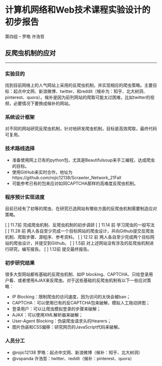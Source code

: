 # 计算机网络和Web技术课程实验设计的初步报告

第四组 – 罗皓 许浩哲


## 反爬虫机制的应对
------------------

### 实验目的

找到目前网络上的人气网站上采用的反爬虫机制，并实现相应的爬虫策略。主要目标：起点中文网、新浪微博、twitter、和reddit（候补为：知乎、北大树洞、pinterest、quora）。候补是因为前列网站的爬取可能太过困难，比如twitter的视频，必要情况下要换成候补的网站。

### 系统设计框架

对不同的网站研究反爬虫机制，针对地研发爬虫机制，目标是高效爬取，最终代码可复用。	

### 技术路线选择

- 准备使用网上已有的python包，尤其是Beautifulsoup来手工编程，达成爬虫的目标。
- 使用GitHub来实时合作，地址为https://github.com/rojic12138/Scrawler_Network_21Fall
- 可能参考已有的包来应对如同CAPTCHA那样的高难度反爬虫机制。

### 程序预计实现进度

目前已经有了初等的爬虫、在研究已选网站有哪些方面的反爬虫机制需要制造应对策略。

[ ] 11.7前  完成爬虫机制、反爬虫机制的初步调研
[ ] 11.14 前 学习爬虫的一般写法
[ ] 11.28 前 两人各自至少完成一个目标网站的爬虫设计，并向Github提交反爬虫机制、爬取步骤、源程序、参考资料。
[ ] 12.12 前 两人各自至少完成两个目标网站的爬虫设计，并提交到Github。
[ ] 1.5前 对上述网站没有涉及的反爬虫机制进行研究，编写报告。
[ ] 1.12前 提交最终报告。

### 初步研究结果

很多大型网站都有基础的反爬虫机制、如IP blocking、CAPTCHA、只给登录用户看、或者使用AJAX来反爬虫。对于这些基础的反爬虫机制有以下一些应对策略：

- IP Blocking：限制爬虫的访问速度，因为访问的太快会被ban；
- CAPTCHA：可以使用已有的反CAPTCHA包来破解，模拟人工拖动拼图；
- 登录用户：可以让爬虫模拟登录的步骤来破解；
- AJAX：可以使用XML解析器来破解；
- User-Agent Blocking：伪装爬虫请求头的Hearers；
- 图片伪装和CSS偏移：研究网页的JavaScript代码来破解。

### 人员分工

-	@rojic12138 罗皓：起点中文网、新浪微博（候补：知乎、北大树洞）
-	@vspanda 许浩哲：twitter、reddit（候补：pinterest、quora）
